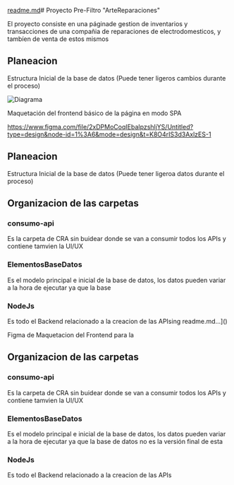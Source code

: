 [readme.md](https://github.com/Megasorfer20/Pre-Filtro--ArteReparaciones-/files/12796084/readme.md)# Proyecto Pre-Filtro "ArteReparaciones"

El proyecto consiste en una páginade gestion de inventarios y transacciones de una compañia de reparaciones de electrodomesticos, y tambíen de venta de estos mismos

## Planeacion

Estructura Inicial de la base de datos (Puede tener ligeros cambios durante el proceso)

![Diagrama](https://github.com/Megasorfer20/Pre-Filtro--ArteReparaciones-/assets/123566003/7c5e021e-de5c-4aa1-9b0c-60cd60b868ef)

Maquetación del frontend básico de la página en modo SPA

https://www.figma.com/file/2xDPMoCoqIEbaIpzshljYS/Untitled?type=design&node-id=1%3A6&mode=design&t=K8O4rIS3d3AxlzES-1


## Planeacion

Estructura Inicial de la base de datos (Puede tener ligeroa datos durante el proceso)
## Organizacion de las carpetas
### consumo-api

Es la carpeta de CRA sin buidear donde se van a consumir todos los APIs y contiene tamvien la UI/UX

### ElementosBaseDatos

Es el modelo principal e inicial de la base de datos, los datos pueden variar a la hora de ejecutar ya que la base 

### NodeJs

Es todo el Backend relacionado a la creacion de las APIsing readme.md…]()


Figma de Maquetacion del Frontend para la 

## Organizacion de las carpetas

### consumo-api

Es la carpeta de CRA sin buidear donde se van a consumir todos los APIs y contiene tamvien la UI/UX

### ElementosBaseDatos

Es el modelo principal e inicial de la base de datos, los datos pueden variar a la hora de ejecutar ya que la base de datos no es la versión final de esta

### NodeJs

Es todo el Backend relacionado a la creacion de las APIs
